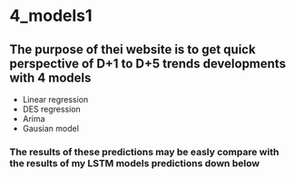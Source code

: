 # 4_models1
## The purpose of thei website is to get quick perspective of D+1 to D+5 trends developments with 4 models
- Linear regression
- DES regression
- Arima
- Gausian model

### The results of these predictions may be easly compare with the results of my LSTM models predictions down below
